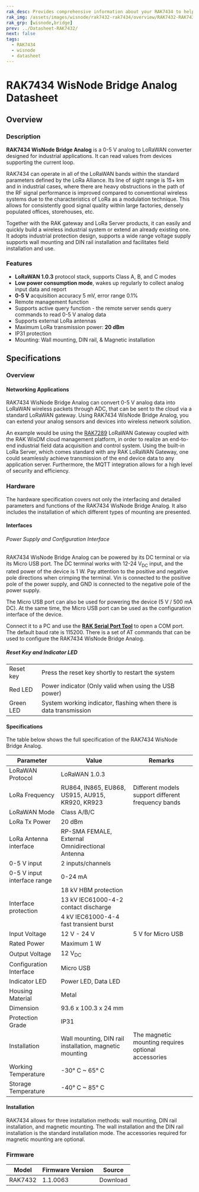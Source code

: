 ```yaml
---
rak_desc: Provides comprehensive information about your RAK7434 to help you use it. This information includes technical specifications, characteristics, and requirements, and it also discusses the device components.
rak_img: /assets/images/wisnode/rak7432-rak7434/overview/RAK7432-RAK7434.png
rak_grp: [wisnode,bridge]
prev: ../Datasheet-RAK7432/
next: false
tags:
  - RAK7434
  - wisnode
  - datasheet
---
```


# RAK7434 WisNode Bridge Analog Datasheet

## Overview

### Description

**RAK7434 WisNode Bridge Analog** is a 0-5&nbsp;V analog to LoRaWAN converter designed for industrial applications. It can read values from devices supporting the current loop.

RAK7434 can operate in all of the LoRaWAN bands within the standard parameters defined by the LoRa Alliance. Its line of sight range is 15+&nbsp;km and in industrial cases, where there are heavy obstructions in the path of the RF signal performance is improved compared to conventional wireless systems due to the characteristics of LoRa as a modulation technique. This allows for consistently good signal quality within large factories, densely populated offices, storehouses, etc.

Together with the RAK gateway and LoRa Server products, it can easily and quickly build a wireless industrial system or extend an already existing one. It adopts industrial protection design, supports a wide range voltage supply supports wall mounting and DIN rail installation and facilitates field installation and use.

### Features

- **LoRaWAN 1.0.3** protocol stack, supports Class A, B, and C modes
- **Low power consumption mode**, wakes up regularly to collect analog input data and report
- **0-5&nbsp;V** acquisition accuracy 5&nbsp;mV, error range 0.1%
- Remote management function
- Supports active query function - the remote server sends query commands to read 0-5&nbsp;V analog data
- Supports external LoRa antennas
- Maximum LoRa transmission power: **20&nbsp;dBm**
- IP31 protection
- Mounting: Wall mounting, DIN rail, & Magnetic installation

## Specifications

### Overview

<rk-img
  src="/assets/images/wisnode/rak7432-rak7434/rak7434-datasheet/rak7434.png"
  width="50%"
  caption="RAK7434 WisNode Bridge Analog"
/>

#### Networking Applications

RAK7434 WisNode Bridge Analog can convert 0-5&nbsp;V analog data into LoRaWAN wireless packets through ADC, that can be sent to the cloud via a standard LoRaWAN gateway. Using RAK7434 WisNode Bridge Analog, you can extend your analog sensors and devices into wireless network solution.

An example would be using the [RAK7289](https://store.rakwireless.com/products/wisgate-edge-pro-rak7289?utm_source=WisGateRAK7289&utm_medium=Document&utm_campaign=BuyFromStore) LoRaWAN Gateway coupled with the RAK WisDM cloud management platform, in order to realize an end-to-end industrial field data acquisition and control system. Using the built-in LoRa Server, which comes standard with any RAK LoRaWAN Gateway, one could seamlessly achieve transmission of the end device data to any application server. Furthermore, the MQTT integration allows for a high level of security and efficiency.

<rk-img
  src="/assets/images/wisnode/rak7432-rak7434/rak7434-datasheet/1.network-structure.png"
  width="100%"
  caption="RAK7434 WisNode Bridge Analog network structure"
/>

### Hardware

The hardware specification covers not only the interfacing and detailed parameters and functions of the RAK7434 WisNode Bridge Analog. It also includes the installation of which different types of mounting are presented.

#### Interfaces

<rk-img
  src="/assets/images/wisnode/rak7432-rak7434/rak7434-datasheet/2.bottom-panel.png"
  width="50%"
  caption="RAK7434 WisNode Bridge Analog bottom panel"
/>

###### Power Supply and Configuration Interface

RAK7434 WisNode Bridge Analog can be powered by its DC terminal or via its Micro USB port. The DC terminal works with 12-24&nbsp;V<sub>DC</sub> input, and the rated power of the device is 1&nbsp;W. Pay attention to the positive and negative pole directions when crimping the terminal. Vin is connected to the positive pole of the power supply, and GND is connected to the negative pole of the power supply.

The Micro USB port can also be used for powering the device (5&nbsp;V / 500&nbsp;mA DC). At the same time, the Micro USB port can be used as the configuration interface of the device.

Connect it to a PC and use the [**RAK Serial Port Tool**](https://downloads.rakwireless.com/LoRa/Tools/RAK_SERIAL_PORT_TOOL_V1.2.1.zip) to open a COM port. The default baud rate is 115200. There is a set of AT commands that can be used to configure the RAK7434 WisNode Bridge Analog.

##### Reset Key and Indicator LED

<table>
 <tbody>
 <tr><td>Reset key</td><td>Press the reset key shortly to restart the system</td></tr>
 <tr><td>Red LED</td><td>Power indicator (Only valid when using the USB power)</td></tr>
 <tr><td>Green LED</td><td>System working indicator, flashing when there is data transmission</td></tr>
</tbody>
</table>

#### Specifications

The table below shows the full specification of the RAK7434 WisNode Bridge Analog.

<table>
 <thead> <tr> <th>Parameter</th> <th>Value</th> <th>Remarks</th> </tr> </thead>
 <tbody>
 <tr><td>LoRaWAN Protocol</td> <td>LoRaWAN 1.0.3</td> <td></td> </tr>
 <tr><td>LoRa Frequency</td> <td>RU864, IN865, EU868, US915, AU915, KR920, KR923 </td> <td>Different models support different frequency bands</td></tr>
 <tr><td>LoRaWAN Mode</td> <td>Class A/B/C</td> <td></td></tr>
 <tr><td>LoRa Tx Power</td> <td>20&nbsp;dBm</td> <td></td></tr>
 <tr><td>LoRa Antenna interface</td> <td>RP-SMA FEMALE, External Omnidirectional Antenna</td> <td></td></tr>
 <tr><td>0-5&nbsp;V input</td><td>2 inputs/channels</td> <td></td></tr>
 <tr><td>0-5&nbsp;V input interface range</td><td>0-24&nbsp;mA<td> </td></tr>
 <tr><td rowspan="3">Interface protection</td> <td>18&nbsp;kV HBM protection<td> </td> </tr>
 <tr><td>13&nbsp;kV IEC61000-4-2 contact discharge</td> <td></td> </tr>
 <tr><td>4&nbsp;kV IEC61000-4-4 fast transient burst</td> <td></td> </tr>
 <tr><td>Input Voltage</td> <td>12&nbsp;V - 24&nbsp;V</td> <td> 5&nbsp;V for Micro USB</td></tr>
 <tr><td>Rated Power</td><td>Maximum 1&nbsp;W</td> <td></td></tr>
 <tr><td>Output Voltage</td><td> 12&nbsp;V<sub>DC</sub></td> <td></td></tr>
 <tr><td>Configuration Interface</td><td>Micro USB</td> <td></td></tr>
 <tr><td>Indicator LED</td><td>Power LED, Data LED</td> <td></td></tr>
 <tr><td>Housing Material</td><td>Metal</td> <td></td></tr>
 <tr><td>Dimension</td><td>93.6 x 100.3 x 24&nbsp;mm</td> <td></td></tr>
 <tr><td>Protection Grade</td><td>IP31</td> <td></td></tr>
 <tr><td>Installation</td><td>Wall mounting, DIN rail installation, magnetic mounting</td><td>The magnetic mounting requires optional accessories</td></tr>
 <tr><td>Working Temperature</td><td>-30°&nbsp;C ~ 65°&nbsp;C</td><td></td></tr>
 <tr><td>Storage Temperature</td><td>-40°&nbsp;C ~ 85°&nbsp;C</td><td></td></tr>
 </tbody>
</table>

#### Installation

RAK7434 allows for three installation methods: wall mounting, DIN rail installation, and magnetic mounting. The wall installation and the DIN rail installation is the standard installation mode. The accessories required for magnetic mounting are optional.

<rk-img
  src="/assets/images/wisnode/rak7432-rak7434/rak7434-datasheet/3.mounting-options.png"
  width="100%"
  caption="Different types of mounting"
/>

### Firmware

<table>
 <thead><tr><th>Model</th><th>Firmware Version</th><th>Source</th></tr></thead>
 <tbody>
 <tr><td>RAK7432</td><td>1.1.0063</td><td>Download</td></tr>
 </tbody>
</table>

<!-- ## Certification

<rk-certifications :params="$page.frontmatter.certifications" /> -->
